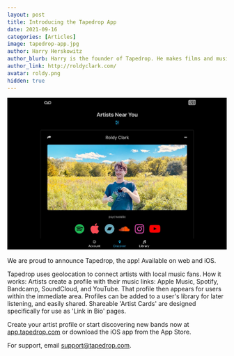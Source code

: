 ```yaml
---
layout: post
title: Introducing the Tapedrop App
date: 2021-09-16
categories: [Articles]
image: tapedrop-app.jpg
author: Harry Herskowitz
author_blurb: Harry is the founder of Tapedrop. He makes films and music under the alias Roldy Clark.
author_link: http://roldyclark.com/
avatar: roldy.png
hidden: true
---
```


![app screenshot](/assets/images/posts/tapedrop-app.jpg)

We are proud to announce Tapedrop, the app! Available on web and iOS.

Tapedrop uses geolocation to connect artists with local music fans. How it works: Artists create a profile with their music links: Apple Music, Spotify, Bandcamp, SoundCloud, and YouTube. That profile then appears for users within the immediate area. Profiles can be added to a user's library for later listening, and easily shared. Shareable 'Artist Cards' are designed specifically for use as 'Link in Bio' pages.

Create your artist profile or start discovering new bands now at [app.tapedrop.com](https://app.tapedrop.com) or download the iOS app from the App Store.

For support, email support@tapedrop.com.
